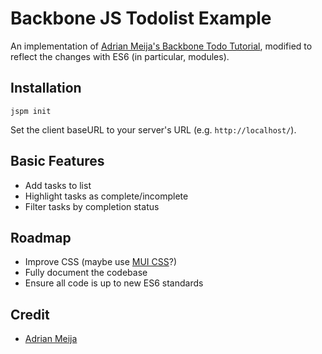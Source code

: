 # Backbone JS Todolist Example
An implementation of [Adrian Meija's Backbone Todo Tutorial](http://adrianmejia.com/blog/2012/09/13/backbone-js-for-absolute-beginners-getting-started-part-2/),
modified to reflect the changes with ES6 (in particular, modules).

## Installation
```
jspm init
```

Set the client baseURL to your server's URL (e.g. `http://localhost/`).

## Basic Features
* Add tasks to list
* Highlight tasks as complete/incomplete
* Filter tasks by completion status

## Roadmap
* Improve CSS (maybe use [MUI CSS](https://www.muicss.com/)?)
* Fully document the codebase
* Ensure all code is up to new ES6 standards

## Credit
* [Adrian Meija](http://adrianmejia.com/blog/2012/09/13/backbone-js-for-absolute-beginners-getting-started-part-2/)